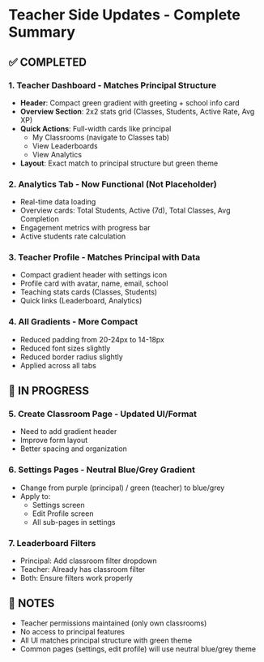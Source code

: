 # Teacher Side Updates - Complete Summary

## ✅ COMPLETED

### 1. Teacher Dashboard - Matches Principal Structure
- **Header**: Compact green gradient with greeting + school info card
- **Overview Section**: 2x2 stats grid (Classes, Students, Active Rate, Avg XP)
- **Quick Actions**: Full-width cards like principal
  - My Classrooms (navigate to Classes tab)
  - View Leaderboards  
  - View Analytics
- **Layout**: Exact match to principal structure but green theme

### 2. Analytics Tab - Now Functional (Not Placeholder)
- Real-time data loading
- Overview cards: Total Students, Active (7d), Total Classes, Avg Completion
- Engagement metrics with progress bar
- Active students rate calculation

### 3. Teacher Profile - Matches Principal with Data
- Compact gradient header with settings icon
- Profile card with avatar, name, email, school
- Teaching stats cards (Classes, Students)
- Quick links (Leaderboard, Analytics)

### 4. All Gradients - More Compact
- Reduced padding from 20-24px to 14-18px
- Reduced font sizes slightly
- Reduced border radius slightly
- Applied across all tabs

## 🔄 IN PROGRESS

### 5. Create Classroom Page - Updated UI/Format
- Need to add gradient header
- Improve form layout
- Better spacing and organization

### 6. Settings Pages - Neutral Blue/Grey Gradient
- Change from purple (principal) / green (teacher) to blue/grey
- Apply to:
  - Settings screen
  - Edit Profile screen
  - All sub-pages in settings

### 7. Leaderboard Filters
- Principal: Add classroom filter dropdown
- Teacher: Already has classroom filter
- Both: Ensure filters work properly

## 📝 NOTES

- Teacher permissions maintained (only own classrooms)
- No access to principal features
- All UI matches principal structure with green theme
- Common pages (settings, edit profile) will use neutral blue/grey theme

